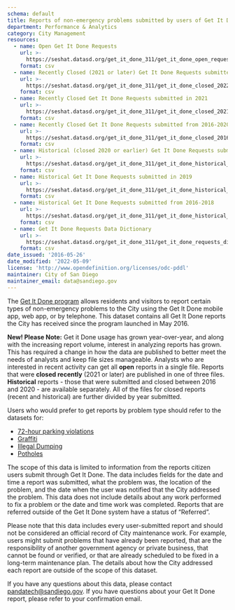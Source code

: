 ```yaml
---
schema: default
title: Reports of non-emergency problems submitted by users of Get It Done
department: Performance & Analytics
category: City Management
resources:
  - name: Open Get It Done Requests
    url: >-
      https://seshat.datasd.org/get_it_done_311/get_it_done_open_requests_datasd.csv
    format: csv
  - name: Recently Closed (2021 or later) Get It Done Requests submitted in 2022
    url: >-
      https://seshat.datasd.org/get_it_done_311/get_it_done_closed_2022_datasd.csv
    format: csv
  - name: Recently Closed Get It Done Requests submitted in 2021
    url: >-
      https://seshat.datasd.org/get_it_done_311/get_it_done_closed_2021_datasd.csv
    format: csv
  - name: Recently Closed Get It Done Requests submitted from 2016-2020
    url: >-
      https://seshat.datasd.org/get_it_done_311/get_it_done_closed_2016to2020_datasd.csv
    format: csv
  - name: Historical (closed 2020 or earlier) Get It Done Requests submitted in 2020
    url: >-
      https://seshat.datasd.org/get_it_done_311/get_it_done_historical_2020_datasd.csv
    format: csv
  - name: Historical Get It Done Requests submitted in 2019
    url: >-
      https://seshat.datasd.org/get_it_done_311/get_it_done_historical_2019_datasd.csv
    format: csv
  - name: Historical Get It Done Requests submitted from 2016-2018
    url: >-
      https://seshat.datasd.org/get_it_done_311/get_it_done_historical_2016to2018_datasd.csv
    format: csv
  - name: Get It Done Requests Data Dictionary
    url: >-
      https://seshat.datasd.org/get_it_done_311/get_it_done_requests_dictionary_datasd.csv
    format: csv
date_issued: '2016-05-26'
date_modified: '2022-05-09'
license: 'http://www.opendefinition.org/licenses/odc-pddl'
maintainer: City of San Diego
maintainer_email: data@sandiego.gov
---
```

The <a href="https://www.sandiego.gov/get-it-done" target="_blank" rel="noopener">Get It Done program</a> allows residents and visitors to report certain types of non-emergency problems to the City using the Get It Done mobile app, web app, or by telephone. This dataset contains all Get It Done reports the City has received since the program launched in May 2016.
<!--more-->

__New! Please Note:__ Get it Done usage has grown year-over-year, and along with the increasing report volume, interest in analyzing reports has grown. This has required a change in how the data are published to better meet the needs of analysts and keep file sizes manageable. Analysts who are interested in recent activity can get all __open__ reports in a single file. Reports that were __closed recently__ (2021 or later) are published in one of three files. __Historical__ reports - those that were submitted and closed between 2016 and 2020 - are available separately. All of the files for closed reports (recent and historical) are further divided by year submitted.

Users who would prefer to get reports by problem type should refer to the datasets for:

- [72-hour parking violations](/datasets/gid-72-hour-violation/)
- [Graffiti](/datasets/gid-graffiti/)
- [Illegal Dumping](/datasets/gid-illegal-dumping/)
- [Potholes](/datasets/gid-pothole/)


The scope of this data is limited to information from the reports citizen users submit through Get It Done. The data includes fields for the date and time a report was submitted, what the problem was, the location of the problem, and the date when the user was notified that the City addressed the problem. This data does not include details about any work performed to fix a problem or the date and time work was completed. Reports that are referred outside of the Get It Done system have a status of “Referred”.

Please note that this data includes every user-submitted report and should not be considered an official record of City maintenance work. For example, users might submit problems that have already been reported, that are the responsibility of another government agency or private business, that cannot be found or verified, or that are already scheduled to be fixed in a long-term maintenance plan. The details about how the City addressed each report are outside of the scope of this dataset.

If you have any questions about this data, please contact <a href="mailto:pandatech@sandiego.gov?subject=Question about Get It Done data">pandatech@sandiego.gov</a>. If you have questions about your Get It Done report, please refer to your confirmation email.

